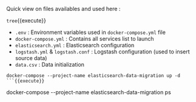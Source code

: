 Quick view on files availables and used here :

`tree`{{execute}}

* `.env` : Environment variables used in `docker-compose.yml` file
* `docker-compose.yml` : Contains all services list to launch
* `elasticsearch.yml` : Elasticsearch configuration
* `logstash.yml` & `logstash.conf` : Logstash configuration (used to insert source data)
* `data.csv` : Data initialization

```
docker-compose --project-name elasticsearch-data-migration up -d
```{{execute}}

```
docker-compose --project-name elasticsearch-data-migration ps
```{{execute}}

